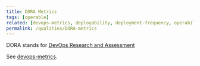 ```yaml
---
title: DORA Metrics
tags: [operable]
related: [devops-metrics, deployability, deployment-frequency, operability]
permalink: /qualities/DORA-metrics
---
```


DORA stands for [DevOps Research and Assessment](https://cloud.google.com/blog/products/devops-sre/the-2019-accelerate-state-of-devops-elite-performance-productivity-and-scaling?hl=en)

See [devops-metrics](/qualities/devops-metrics).
